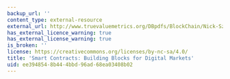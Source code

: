 ```yaml
---
backup_url: ''
content_type: external-resource
external_url: http://www.truevaluemetrics.org/DBpdfs/BlockChain/Nick-Szabo-Smart-Contracts-Building-Blocks-for-Digital-Markets-1996-14591.pdf
has_external_licence_warning: true
has_external_license_warning: true
is_broken: ''
license: https://creativecommons.org/licenses/by-nc-sa/4.0/
title: 'Smart Contracts: Building Blocks for Digital Markets'
uid: ee394854-8b44-4bbd-96ad-68ea03408b02
---
```

